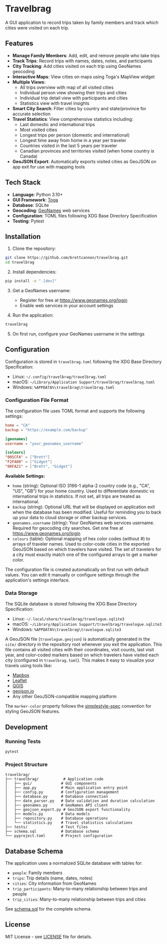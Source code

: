 # Travelbrag

A GUI application to record trips taken by family members and track which cities were visited on each trip.

## Features

- **Manage Family Members**: Add, edit, and remove people who take trips
- **Track Trips**: Record trips with names, dates, notes, and participants
- **City Tracking**: Add cities visited on each trip using GeoNames geocoding
- **Interactive Maps**: View cities on maps using Toga's MapView widget
- **Multiple Views**:
  - All trips overview with map of all visited cities
  - Individual person view showing their trips and cities
  - Individual trip detail view with participants and cities
  - Statistics view with travel insights
- **Smart City Search**: Filter cities by country and state/province for accurate selection
- **Travel Statistics**: View comprehensive statistics including:
  - Last domestic and international trips
  - Most visited cities
  - Longest trips per person (domestic and international)
  - Longest time away from home in a year per traveler
  - Countries visited in the last 5 years per traveler
  - Canadian provinces and territories visited (when home country is Canada)
- **GeoJSON Export**: Automatically exports visited cities as GeoJSON on app exit for use with mapping tools

## Tech Stack

- **Language**: Python 3.10+
- **GUI Framework**: [Toga](https://toga.readthedocs.io/)
- **Database**: SQLite
- **Geocoding**: [GeoNames](https://www.geonames.org) web services
- **Configuration**: TOML files following XDG Base Directory Specification
- **Testing**: Pytest

## Installation

1. Clone the repository:
```bash
git clone https://github.com/brettcannon/travelbrag.git
cd travelbrag
```

2. Install dependencies:
```bash
pip install -e ".[dev]"
```

3. Get a GeoNames username:
   - Register for free at https://www.geonames.org/login
   - Enable web services in your account settings

4. Run the application:
```bash
travelbrag
```

5. On first run, configure your GeoNames username in the settings

## Configuration

Configuration is stored in `travelbrag.toml` following the XDG Base Directory Specification:
- Linux: `~/.config/travelbrag/travelbrag.toml`
- macOS: `~/Library/Application Support/travelbrag/travelbrag.toml`
- Windows: `%APPDATA%\travelbrag\travelbrag.toml`

### Configuration File Format

The configuration file uses TOML format and supports the following settings:

```toml
home = "CA"
backup = "https://example.com/backup"

[geonames]
username = "your_geonames_username"

[colours]
"005CFA" = ["Brett"]
"F2FA00" = ["Gidget"]
"00FA21" = ["Brett", "Gidget"]
```

**Available Settings:**
- `home` (string): Optional ISO 3166-1 alpha-2 country code (e.g., "CA", "US", "GB") for your home country. Used to differentiate domestic vs international trips in statistics. If not set, all trips are treated as international.
- `backup` (string): Optional URL that will be displayed on application exit when the database has been modified. Useful for reminding you to back up your data to cloud storage or other backup services.
- `geonames.username` (string): Your GeoNames web services username. Required for geocoding city searches. Get one free at https://www.geonames.org/login
- `colours` (table): Optional mapping of hex color codes (without #) to arrays of traveler names. Used to color-code cities in the exported GeoJSON based on which travelers have visited. The set of travelers for a city must exactly match one of the configured arrays to get a marker color.

The configuration file is created automatically on first run with default values. You can edit it manually or configure settings through the application's settings interface.

### Data Storage

The SQLite database is stored following the XDG Base Directory Specification:
- Linux: `~/.local/share/travelbrag/travelogue.sqlite3`
- macOS: `~/Library/Application Support/travelbrag/travelogue.sqlite3`
- Windows: `%APPDATA%\travelbrag\travelogue.sqlite3`

A GeoJSON file (`travelogue.geojson`) is automatically generated in the `site/` directory in the repository root whenever you exit the application. This file contains all visited cities with their coordinates, visit counts, last visit year, and color-coded markers based on which travelers have visited each city (configured in `travelbrag.toml`). This makes it easy to visualize your travels using tools like:
- [Mapbox](https://www.mapbox.com/)
- [Leaflet](https://leafletjs.com/)
- [QGIS](https://qgis.org/)
- [geojson.io](https://geojson.io/)
- Any other GeoJSON-compatible mapping platform

The `marker-color` property follows the [simplestyle-spec](https://github.com/mapbox/simplestyle-spec) convention for styling GeoJSON features.

## Development

### Running Tests

```bash
pytest
```

### Project Structure

```
travelbrag/
├── travelbrag/           # Application code
│   ├── gui/             # GUI components
│   ├── app.py           # Main application entry point
│   ├── config.py        # Configuration management
│   ├── database.py      # Database connection
│   ├── date_parser.py   # Date validation and duration calculation
│   ├── geonames.py      # GeoNames API client
│   ├── geojson_export.py # GeoJSON export functionality
│   ├── models.py        # Data models
│   ├── repository.py    # Database operations
│   └── statistics.py    # Travel statistics calculations
├── tests/               # Test files
├── schema.sql           # Database schema
└── pyproject.toml       # Project configuration
```

## Database Schema

The application uses a normalized SQLite database with tables for:
- `people`: Family members
- `trips`: Trip details (name, dates, notes)
- `cities`: City information from GeoNames
- `trip_participants`: Many-to-many relationship between trips and people
- `trip_cities`: Many-to-many relationship between trips and cities

See [schema.sql](schema.sql) for the complete schema.

## License

MIT License - see [LICENSE](LICENSE) file for details.
